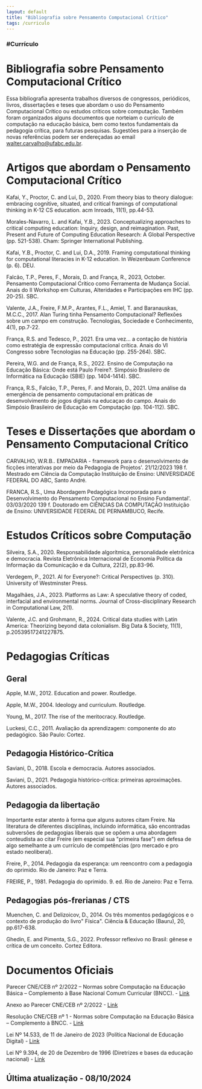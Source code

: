 ```yaml
---
layout: default
title: "Bibliografia sobre Pensamento Computacional Crítico"
tags: /curriculo
---
```

### #Currículo

# Bibliografia sobre Pensamento Computacional Crítico

Essa bibliografia apresenta trabalhos diversos de congressos, periódicos, livros, dissertações e teses que abordam o uso do Pensamento Computacional Crítico ou estudos críticos sobre computação. Também foram organizados alguns documentos que norteiam o currículo de computação na educação básica, bem como textos fundamentais da pedagogia crítica, para futuras pesquisas. Sugestões para a inserção de novas referências podem ser endereçadas ao email walter.carvalho@ufabc.edu.br.

# Artigos que abordam o Pensamento Computacional Crítico

Kafai, Y., Proctor, C. and Lui, D., 2020. From theory bias to theory dialogue: embracing cognitive, situated, and critical framings of computational thinking in K-12 CS education. acm Inroads, 11(1), pp.44-53.

Morales-Navarro, L. and Kafai, Y.B., 2023. Conceptualizing approaches to critical computing education: Inquiry, design, and reimagination. Past, Present and Future of Computing Education Research: A Global Perspective (pp. 521-538). Cham: Springer International Publishing.

Kafai, Y.B., Proctor, C. and Lui, D.A., 2019. Framing computational thinking for computational literacies in K-12 education. In Weizenbaum Conference (p. 6). DEU.

Falcão, T.P., Peres, F., Morais, D. and França, R., 2023, October. Pensamento Computacional Crítico como Ferramenta de Mudança Social. Anais do II Workshop em Culturas, Alteridades e Participações em IHC (pp. 20-25). SBC.

Valente, J.A., Freire, F.M.P., Arantes, F.L., Amiel, T. and Baranauskas, M.C.C., 2017. Alan Turing tinha Pensamento Computacional? Reflexões sobre um campo em construção. Tecnologias, Sociedade e Conhecimento, 4(1), pp.7-22.

França, R.S. and Tedesco, P., 2021. Era uma vez... a contação de história como estratégia de expressão computacional crítica. Anais do VI Congresso sobre Tecnologias na Educação (pp. 255-264). SBC.

Pereira, W.G. and de França, R.S., 2022. Ensino de Computação na Educação Básica: Onde está Paulo Freire?. Simpósio Brasileiro de Informática na Educação (SBIE) (pp. 1404-1414). SBC.

França, R.S., Falcão, T.P., Peres, F. and Morais, D., 2021. Uma análise da emergência de pensamento computacional em práticas de desenvolvimento de jogos digitais na educaçao do campo. Anais do Simpósio Brasileiro de Educação em Computação (pp. 104-112). SBC.

# Teses e Dissertações que abordam o Pensamento Computacional Crítico

CARVALHO, W.R.B.. EMPADARIA - framework para o desenvolvimento de ficções interativas por meio da Pedagogia de Projetos'. 21/12/2023 198 f. Mestrado em Ciência da Computação Instituição de Ensino: UNIVERSIDADE FEDERAL DO ABC, Santo André.

FRANCA, R.S., Uma Abordagem Pedagógica Incorporada para o Desenvolvimento do Pensamento Computacional no Ensino Fundamental'. 03/03/2020 139 f. Doutorado em CIÊNCIAS DA COMPUTAÇÃO Instituição de Ensino: UNIVERSIDADE FEDERAL DE PERNAMBUCO, Recife.

# Estudos Críticos sobre Computação

Silveira, S.A., 2020. Responsabilidade algorítmica, personalidade eletrônica e democracia. Revista Eletrônica Internacional de Economia Política da Informação da Comunicação e da Cultura, 22(2), pp.83-96.

Verdegem, P., 2021. AI for Everyone?: Critical Perspectives (p. 310). University of Westminster Press.

Magalhães, J.A., 2023. Platforms as Law: A speculative theory of coded, interfacial and environmental norms. Journal of Cross-disciplinary Research in Computational Law, 2(1).

Valente, J.C. and Grohmann, R., 2024. Critical data studies with Latin America: Theorizing beyond data colonialism. Big Data & Society, 11(1), p.20539517241227875.

# Pedagogias Críticas

## Geral

Apple, M.W., 2012. Education and power. Routledge.

Apple, M.W., 2004. Ideology and curriculum. Routledge.

Young, M., 2017. The rise of the meritocracy. Routledge.

Luckesi, C.C., 2011. Avaliação da aprendizagem: componente do ato pedagógico. São Paulo: Cortez.

## Pedagogia Histórico-Crítica

Saviani, D., 2018. Escola e democracia. Autores associados.

Saviani, D., 2021. Pedagogia histórico-crítica: primeiras aproximações. Autores associados.

## Pedagogia da libertação

Importante estar atento à forma que alguns autores citam Freire. Na literatura de diferentes disciplinas, incluindo informática, são encontradas subversões de pedagogias liberais que se opõem a uma abordagem conteudista ao citar Freire (em especial sua "primeira fase") em defesa de algo semelhante a um currículo de competências (pro mercado e pro estado neoliberal).

Freire, P., 2014. Pedagogia da esperança: um reencontro com a pedagogia do oprimido. Rio de Janeiro: Paz e Terra.

FREIRE, P., 1981. Pedagogia do oprimido. 9. ed. Rio de Janeiro: Paz e Terra.

## Pedagogias pós-frerianas / CTS

Muenchen, C. and Delizoicov, D., 2014. Os três momentos pedagógicos e o contexto de produção do livro" Física". Ciência & Educação (Bauru), 20, pp.617-638.

Ghedin, E. and Pimenta, S.G., 2022. Professor reflexivo no Brasil: gênese e crítica de um conceito. Cortez Editora.

# Documentos Oficiais

Parecer CNE/CEB nº 2/2022 – Normas sobre Computação na Educação Básica – Complemento à Base Nacional Comum Curricular (BNCC). -  <a href="http://refuncionalizar.com.br/assets/arquivos/parecer_ceb002_22.pdf">Link</a>

Anexo ao Parecer CNE/CEB nº 2/2022 -  <a href="http://refuncionalizar.com.br/assets/arquivos/Anexo_ao_Parecer_CNECEB_n2-2022.pdf">Link</a>

Resolução CNE/CEB nº 1 - Normas sobre Computação na Educação Básica – Complemento à BNCC. - <a href="http://refuncionalizar.com.br/assets/arquivos/RESOLUCAO_n1.pdf">Link</a>

Lei Nº 14.533, de 11 de Janeiro de 2023 (Política Nacional de Educação Digital) - <a href="https://www.planalto.gov.br/ccivil_03/_ato2023-2026/2023/lei/L14533.htm">Link</a>

Lei Nº 9.394, de 20 de Dezembro de 1996 (Diretrizes e bases da educação nacional) - <a href="https://www.planalto.gov.br/ccivil_03/leis/l9394.htm">Link</a>

## Última atualização - 08/10/2024
